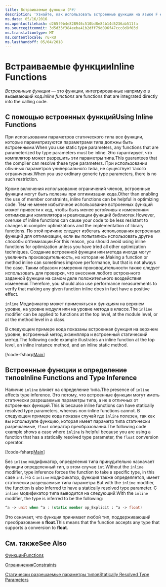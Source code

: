```yaml
---
title: Встраиваемые функции (F#)
description: 'Узнайте, как использовать встроенные функции на языке F #, интегрированные напрямую в вызывающий код.'
ms.date: 05/16/2016
ms.openlocfilehash: d265f9b4e828946c510bd8e84b14d5236ab511fa
ms.sourcegitcommit: 3d5d33f384eeba41b2dff79d096f47ccc8d8f03d
ms.translationtype: MT
ms.contentlocale: ru-RU
ms.lasthandoff: 05/04/2018
---
```

# <a name="inline-functions"></a><span data-ttu-id="61445-103">Встраиваемые функции</span><span class="sxs-lookup"><span data-stu-id="61445-103">Inline Functions</span></span>

<span data-ttu-id="61445-104">*Встроенные функции* — это функции, интегрированные напрямую в вызывающий код.</span><span class="sxs-lookup"><span data-stu-id="61445-104">*Inline functions* are functions that are integrated directly into the calling code.</span></span>


## <a name="using-inline-functions"></a><span data-ttu-id="61445-105">С помощью встроенных функций</span><span class="sxs-lookup"><span data-stu-id="61445-105">Using Inline Functions</span></span>
<span data-ttu-id="61445-106">При использовании параметров статического типа все функции, которые параметризуются параметрами типа должны быть встроенными.</span><span class="sxs-lookup"><span data-stu-id="61445-106">When you use static type parameters, any functions that are parameterized by type parameters must be inline.</span></span> <span data-ttu-id="61445-107">Это гарантирует, что компилятор может разрешить эти параметры типа.</span><span class="sxs-lookup"><span data-stu-id="61445-107">This guarantees that the compiler can resolve these type parameters.</span></span> <span data-ttu-id="61445-108">При использовании обычных параметров универсального типа, не существует такого ограничения.</span><span class="sxs-lookup"><span data-stu-id="61445-108">When you use ordinary generic type parameters, there is no such restriction.</span></span>

<span data-ttu-id="61445-109">Кроме включения использование ограничений членов, встроенные функции могут быть полезны при оптимизации кода.</span><span class="sxs-lookup"><span data-stu-id="61445-109">Other than enabling the use of member constraints, inline functions can be helpful in optimizing code.</span></span> <span data-ttu-id="61445-110">Тем не менее избыточное использование встроенных функций может привести к код, чтобы быть менее устойчивы к изменениям оптимизации компилятора и реализации функций библиотек.</span><span class="sxs-lookup"><span data-stu-id="61445-110">However, overuse of inline functions can cause your code to be less resistant to changes in compiler optimizations and the implementation of library functions.</span></span> <span data-ttu-id="61445-111">По этой причине следует избегать использования встроенных функций для оптимизации, если вы попытались использовать другие способы оптимизации.</span><span class="sxs-lookup"><span data-stu-id="61445-111">For this reason, you should avoid using inline functions for optimization unless you have tried all other optimization techniques.</span></span> <span data-ttu-id="61445-112">Создание встроенной функции или метода иногда могут увеличить производительность, но которая не.</span><span class="sxs-lookup"><span data-stu-id="61445-112">Making a function or method inline can sometimes improve performance, but that is not always the case.</span></span> <span data-ttu-id="61445-113">Таким образом измерения производительности также следует использовать для проверки, что внесения любого встроенного заданной функции на самом деле положительного воздействия изменения.</span><span class="sxs-lookup"><span data-stu-id="61445-113">Therefore, you should also use performance measurements to verify that making any given function inline does in fact have a positive effect.</span></span>

<span data-ttu-id="61445-114">`inline` Модификатор может применяться к функциям на верхнем уровне, на уровне модуля или на уровне метода в классе.</span><span class="sxs-lookup"><span data-stu-id="61445-114">The `inline` modifier can be applied to functions at the top level, at the module level, or at the method level in a class.</span></span>

<span data-ttu-id="61445-115">В следующем примере кода показаны встроенная функция на верхнем уровне, встроенный метод экземпляра и встроенный статический метод.</span><span class="sxs-lookup"><span data-stu-id="61445-115">The following code example illustrates an inline function at the top level, an inline instance method, and an inline static method.</span></span>

[!code-fsharp[Main](../../../../samples/snippets/fsharp/lang-ref-3/snippet201.fs)]
    
## <a name="inline-functions-and-type-inference"></a><span data-ttu-id="61445-116">Встроенные функции и определение типов</span><span class="sxs-lookup"><span data-stu-id="61445-116">Inline Functions and Type Inference</span></span>
<span data-ttu-id="61445-117">Наличие `inline` влияет на определение типа.</span><span class="sxs-lookup"><span data-stu-id="61445-117">The presence of `inline` affects type inference.</span></span> <span data-ttu-id="61445-118">Это потому, что встроенные функции могут иметь статически разрешаемые параметры типа, а не в отличных от встроенных функций.</span><span class="sxs-lookup"><span data-stu-id="61445-118">This is because inline functions can have statically resolved type parameters, whereas non-inline functions cannot.</span></span> <span data-ttu-id="61445-119">В следующем примере кода показан случай где `inline` полезен, так как вы используете функцию, которая имеет параметр типа статически разрешаемые, `float` оператор преобразования.</span><span class="sxs-lookup"><span data-stu-id="61445-119">The following code example shows a case where `inline` is helpful because you are using a function that has a statically resolved type parameter, the `float` conversion operator.</span></span>

[!code-fsharp[Main](../../../../samples/snippets/fsharp/lang-ref-3/snippet202.fs)]

<span data-ttu-id="61445-120">Без `inline` модификатор, определения типа принудительно назначает функции определенный тип, в этом случае `int`.</span><span class="sxs-lookup"><span data-stu-id="61445-120">Without the `inline` modifier, type inference forces the function to take a specific type, in this case `int`.</span></span> <span data-ttu-id="61445-121">Но с `inline` модификатор, функция также определяется, имеет статически разрешаемые типа параметра.</span><span class="sxs-lookup"><span data-stu-id="61445-121">But with the `inline` modifier, the function is also inferred to have a statically resolved type parameter.</span></span> <span data-ttu-id="61445-122">С `inline` модификатор типа выводится на следующий:</span><span class="sxs-lookup"><span data-stu-id="61445-122">With the `inline` modifier, the type is inferred to be the following:</span></span>

```fsharp
^a -> unit when ^a : (static member op_Explicit : ^a -> float)
```

<span data-ttu-id="61445-123">Это означает, что функция принимает любой тип, поддерживающий преобразование в **float**.</span><span class="sxs-lookup"><span data-stu-id="61445-123">This means that the function accepts any type that supports a conversion to **float**.</span></span>


## <a name="see-also"></a><span data-ttu-id="61445-124">См. также</span><span class="sxs-lookup"><span data-stu-id="61445-124">See Also</span></span>
[<span data-ttu-id="61445-125">Функции</span><span class="sxs-lookup"><span data-stu-id="61445-125">Functions</span></span>](index.md)

[<span data-ttu-id="61445-126">Ограничения</span><span class="sxs-lookup"><span data-stu-id="61445-126">Constraints</span></span>](../generics/constraints.md)

[<span data-ttu-id="61445-127">Статически разрешаемые параметры типов</span><span class="sxs-lookup"><span data-stu-id="61445-127">Statically Resolved Type Parameters</span></span>](../generics/statically-resolved-type-parameters.md)
